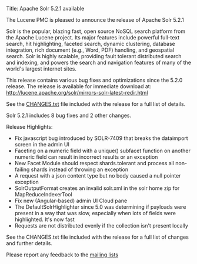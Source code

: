 Title: Apache Solr 5.2.1 available

The Lucene PMC is pleased to announce the release of Apache Solr 5.2.1

Solr is the popular, blazing fast, open source NoSQL search platform from the Apache Lucene project. Its major features include powerful full-text search, hit highlighting, faceted search, dynamic clustering, database integration, rich document (e.g., Word, PDF) handling, and geospatial search. Solr is highly scalable, providing fault tolerant distributed search and indexing, and powers the search and navigation features of many of the world's largest internet sites.

This release contains various bug fixes and optimizations since the 5.2.0 release. The release is available for immediate download at:
<http://lucene.apache.org/solr/mirrors-solr-latest-redir.html>

See the [CHANGES.txt](/solr/5_2_1/changes/Changes.html) file included with the release for a full list of details.

Solr 5.2.1 includes 8 bug fixes and 2 other changes.

Release Highlights:

* Fix javascript bug introduced by SOLR-7409 that breaks the dataimport screen in the admin UI
* Faceting on a numeric field with a unique() subfacet function on another numeric field can result in incorrect results or an exception
* New Facet Module should respect shards.tolerant and process all non-failing shards instead of throwing an exception
* A request with a json content type but no body caused a null pointer exception
* SolrOutputFormat creates an invalid solr.xml in the solr home zip for MapReduceIndexerTool
* Fix new (Angular-based) admin UI Cloud pane
* The DefaultSolrHighlighter since 5.0 was determining if payloads were present in a way that was slow, especially when lots of fields were highlighted. It's now fast
* Requests are not distributed evenly if the collection isn't present locally

See the CHANGES.txt file included with the release for a full list of changes and further details.

Please report any feedback to the [mailing lists](http://lucene.apache.org/solr/discussion.html)

